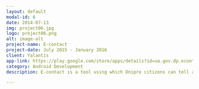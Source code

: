 ```yaml
---
layout: default
modal-id: 6
date: 2014-07-13
img: project06.jpg
logo: project06.png
alt: image-alt
project-name: E-contact
project-date: July 2015 - January 2016
client: Yalantis
app-link: https://play.google.com/store/apps/details?id=ua.gov.dp.econtact
category: Android Development
description: E-contact is a tool using which Dnipro citizens can tell about diverse troubles to Dnipro State Administration. If somebody has problems with roads, elevator isn't working, or interested in privileges - this application is powerful tool to contact with authority. Using Push Notifications you always know about status of your problem.<br><br>Application has nice material design and uses MVP as architecture solution.

---
```


